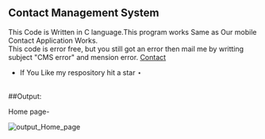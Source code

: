 ## Contact Management System

This Code is Written in C language.This program works Same as Our mobile Contact Application Works.<br>
This code is error free, but you still got an error then mail me by writting subject "CMS error" and mension error. <a href="mailto:contact.code4xu@gmail.com">Contact</a>
 - If You Like my respository hit a star ⋆
<br>
##Output:

Home page- <br>

<img src="https://sajalgupta19.github.io/Contact-management-system-in-C-Language/icons/1.PNG" alt="output_Home_page" />
